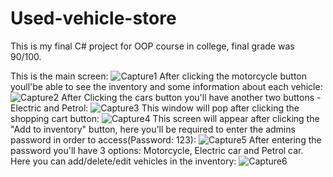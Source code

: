 # Used-vehicle-store
This is my final C# project for OOP course in college, final grade was 90/100.

This is the main screen:
![Capture1](https://user-images.githubusercontent.com/103197783/186755543-c5be45b5-16e2-44d2-97b3-e62ade64acdd.PNG)
After clicking the motorcycle button youll'be able to see the inventory and some information about each vehicle:
![Capture2](https://user-images.githubusercontent.com/103197783/186755548-bd1ada3d-900f-464c-963b-89d376838d59.PNG)
After Clicking the cars button you'll have another two buttons - Electric and Petrol:
![Capture3](https://user-images.githubusercontent.com/103197783/186755559-f9d29a7e-9006-4687-a8ef-595af59b0d30.PNG)
This window will pop after clicking the shopping cart button:
![Capture4](https://user-images.githubusercontent.com/103197783/186755568-4959615e-3b25-4789-9533-c17042cd12a5.PNG)
This screen will appear after clicking the "Add to inventory" button,
here you'll be required to enter the admins password in order to access(Password: 123):
![Capture5](https://user-images.githubusercontent.com/103197783/186755581-0dbee1b7-a98d-416d-bc64-b9cfdff12840.PNG)
After entering the password you'll have 3 options: Motorcycle, Electric car and Petrol car.
Here you can add/delete/edit vehicles in the inventory:
![Capture6](https://user-images.githubusercontent.com/103197783/186755588-5e3b8b29-8460-41b1-8af5-bfd49e44762b.PNG)

